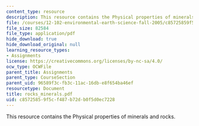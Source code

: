 ```yaml
---
content_type: resource
description: This resource contains the Physical properties of minerals and rocks.
file: /courses/12-102-environmental-earth-science-fall-2005/c85725859f5cf487b72db0f5d0ec7228_rocks_minerals.pdf
file_size: 82584
file_type: application/pdf
hide_download: true
hide_download_original: null
learning_resource_types:
- Assignments
license: https://creativecommons.org/licenses/by-nc-sa/4.0/
ocw_type: OCWFile
parent_title: Assignments
parent_type: CourseSection
parent_uid: 96589f3c-fb3c-11ac-16db-e8f654ba46ef
resourcetype: Document
title: rocks_minerals.pdf
uid: c8572585-9f5c-f487-b72d-b0f5d0ec7228
---
```

This resource contains the Physical properties of minerals and rocks.